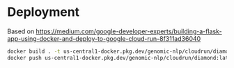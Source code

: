 # Deployment

Based on https://medium.com/google-developer-experts/building-a-flask-app-using-docker-and-deploy-to-google-cloud-run-8f311ad36040

```bash
docker build . -t us-central1-docker.pkg.dev/genomic-nlp/cloudrun/diamond
docker push us-central1-docker.pkg.dev/genomic-nlp/cloudrun/diamond:latest
```
